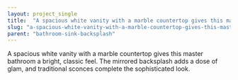 ```yaml
---
layout: project_single
title:  "A spacious white vanity with a marble countertop gives this master bathroom a bright, classic feel. The mirrored backsplash adds a dose of glam, and traditional sconces complete the sophisticated look."
slug: "a-spacious-white-vanity-with-a-marble-countertop-gives-this-master-bathroom-a-bright-classic"
parent: "bathroom-sink-backsplash"
---
```

A spacious white vanity with a marble countertop gives this master bathroom a bright, classic feel. The mirrored backsplash adds a dose of glam, and traditional sconces complete the sophisticated look.